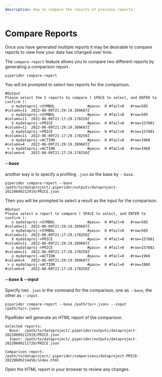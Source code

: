 ```yaml
---
description: How to compare the results of previous reports.
---
```


# Compare Reports

Once you have generated multiple reports it may be desirable to compare reports to view how your data has changed over time.

The `compare-report` feature allows you to compare two different reports by generating a comparison report.

```
piperider compare-report
```

You will be prompted to select two reports for the comparison.

```
#Output
Please select the 2 reports to compare ( SPACE to select, and ENTER to confirm ):
   o mydataproj->SYMBOL               #pass=  0 #fail=0   #row=505      #column=11  2022-06-09T21:29:19.309687Z
   o mydataproj->SYMBOL               #pass=  0 #fail=0   #row=505      #column=11  2022-06-09T21:17:29.178259Z
   X mydataproj->PRICE                #pass=  0 #fail=0   #row=157881   #column=11  2022-06-09T21:29:19.309687Z
   X mydataproj->PRICE                #pass=  0 #fail=0   #row=157881   #column=11  2022-06-09T21:17:29.178259Z
   o mydataproj->ACTION               #pass=  0 #fail=0   #row=1960     #column=4   2022-06-09T21:29:19.309687Z
 > o mydataproj->ACTION               #pass=  0 #fail=0   #row=1960     #column=4   2022-06-09T21:17:29.178259Z
```

#### --base

another way is to specify a profiling `.json` as the base by `--base`.

```
piperider compare-report --base /path/to/dataproject/.piperider/outputs/dataproject-20220609212919/PRICE.json
```

Then you will be prompted to select a result as the input for the comparison.

```
#Output
Please select a report to compare ( SPACE to select, and ENTER to confirm ):
   o mydataproj->SYMBOL               #pass=  0 #fail=0   #row=505      #column=11  2022-06-09T21:29:19.309687Z
   o mydataproj->SYMBOL               #pass=  0 #fail=0   #row=505      #column=11  2022-06-09T21:17:29.178259Z
   X mydataproj->PRICE                #pass=  0 #fail=0   #row=157881   #column=11  2022-06-09T21:29:19.309687Z
   o mydataproj->PRICE                #pass=  0 #fail=0   #row=157881   #column=11  2022-06-09T21:17:29.178259Z
   o mydataproj->ACTION               #pass=  0 #fail=0   #row=1960     #column=4   2022-06-09T21:29:19.309687Z
 > o mydataproj->ACTION               #pass=  0 #fail=0   #row=1960     #column=4   2022-06-09T21:17:29.178259Z
```

#### --base & --input

Specify two `.json` in the command for the comparison, one as `--base`, the other as `--input`.

```shell
piperider compare-report --base /path/to/<.json> --input /path/to/<.json>
```

PipeRider will generate an HTML report of the comparison.

```
Selected reports:
  Base:  /path/to/dataproject/.piperider/outputs/dataproject-20220609212919/PRICE.json
  Input: /path/to/dataproject/.piperider/outputs/dataproject-20220609211729/PRICE.json

Comparison report: /path/to/dataproject/.piperider/comparisons/dataproject-PRICE-20220609214450/index.html
```

Open the HTML report in your browser to review any changes.
